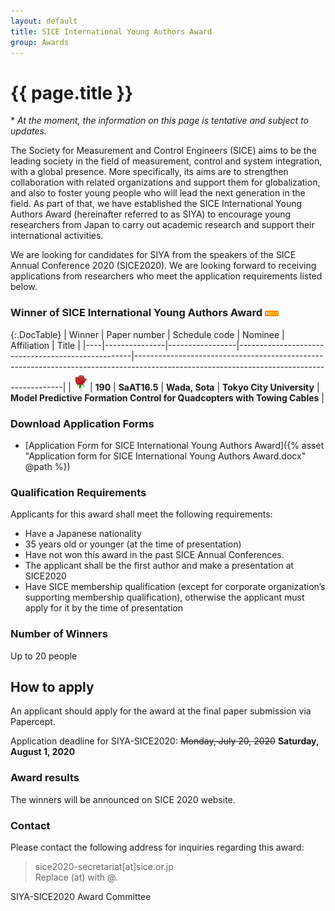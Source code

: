 ```yaml
---
layout: default
title: SICE International Young Authors Award
group: Awards
---
```


# {{ page.title }}

\* *At the moment, the information on this page is tentative and subject to updates.*

The Society for Measurement and Control Engineers (SICE) aims to be the leading society in the field of measurement, control and system integration, with a global presence. More specifically, its aims are to strengthen collaboration with related organizations and support them for globalization, and also to foster young people who will lead the next generation in the field. As part of that, we have established the SICE International Young Authors Award (hereinafter referred to as SIYA) to encourage young researchers from Japan to carry out academic research and support their international activities. 

We are looking for candidates for SIYA from the speakers of the SICE Annual Conference 2020 (SICE2020). We are looking forward to receiving applications from researchers who meet the application requirements listed below.

### Winner of SICE International Young Authors Award <img src="new.gif">

{:.DocTable}
| Winner | Paper number | Schedule code | Nominee         | Affiliation                                       | Title                                                                                                                                    |
|----|---------------|-----------------|---------------------------------------------------|------------------------------------------------------------------------------------------------------------------------------------------|
|<img src="rose.jpg" width="30px">| **190**          | **SaAT16.5**      | **Wada, Sota** | **Tokyo City University** | **Model Predictive Formation Control for Quadcopters with Towing Cables** |

### Download Application Forms
- [Application Form for SICE International Young Authors Award]({% asset "Application form for SICE International Young Authors Award.docx" @path %})

### Qualification Requirements

Applicants for this award shall meet the following requirements:
- Have a Japanese nationality
- 35 years old or younger (at the time of presentation) 
- Have not won this award in the past SICE Annual Conferences.  
- The applicant shall be the first author and make a presentation at SICE2020
- Have SICE membership qualification (except for corporate organization’s supporting membership qualification), otherwise the applicant must apply for it by the time of presentation

### Number of Winners

Up to 20 people

## How to apply 

An applicant should apply for the award at the final paper submission via Papercept.

Application deadline for SIYA-SICE2020: <del>Monday, July 20, 2020</del> **Saturday, August 1, 2020**

### Award results

The winners will be announced on SICE 2020 website.

### Contact 

Please contact the following address for inquiries regarding this award:

> sice2020-secretariat[at]sice.or.jp <br>
> Replace (at) with @.

SIYA-SICE2020 Award Committee